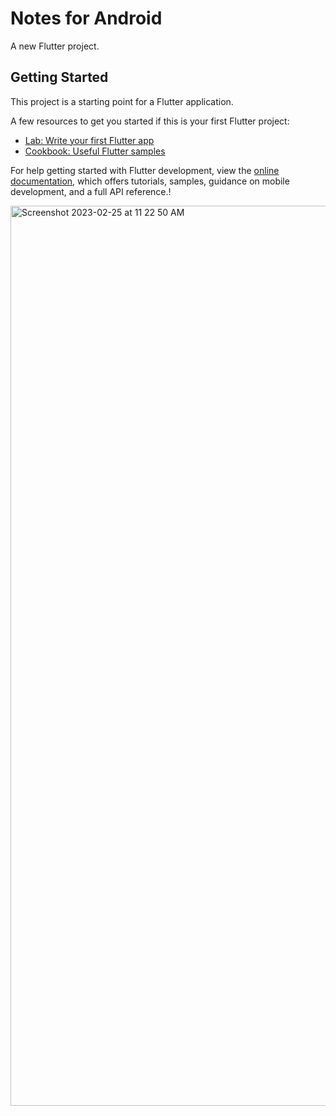 # Notes for Android 

A new Flutter project.

## Getting Started

This project is a starting point for a Flutter application.

A few resources to get you started if this is your first Flutter project:

- [Lab: Write your first Flutter app](https://docs.flutter.dev/get-started/codelab)
- [Cookbook: Useful Flutter samples](https://docs.flutter.dev/cookbook)

For help getting started with Flutter development, view the
[online documentation](https://docs.flutter.dev/), which offers tutorials,
samples, guidance on mobile development, and a full API reference.!


<img width="1440" alt="Screenshot 2023-02-25 at 11 22 50 AM" src="https://user-images.githubusercontent.com/106106967/221341153-35f83a3c-fd87-4a05-b9b8-dc97c4e1b6de.png">
